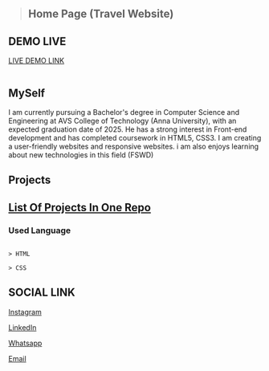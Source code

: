 > ## Home Page (Travel Website)

## DEMO LIVE

[LIVE DEMO LINK](https://balamuruganpm.github.io/frontend-project3/)

<img src="">

## MySelf

I am currently pursuing a Bachelor's degree in Computer Science and Engineering at AVS College of Technology (Anna University), with an expected graduation date of 2025. He has a strong interest in Front-end development and has completed coursework in HTML5, CSS3. I am creating a user-friendly websites and responsive websites. i am also enjoys learning about new technologies in this field (FSWD)

## Projects

## [List Of Projects In One Repo](https://github.com/Balamuruganpm/MyAllProjects)

### Used Language

```

> HTML

> CSS

```

## SOCIAL LINK

[Instagram](https://instagram.com/balaselfie_bd)

[LinkedIn](https://www.linkedin.com/in/balamurugan-p-m)

[Whatsapp](https://wa.me/+919677804820)

[Email](mailto:balamuruganedsty@gmail.com)
